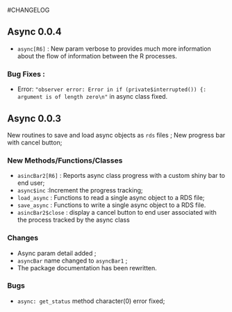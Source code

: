 #CHANGELOG

## Async 0.0.4

- `async[R6]` : New param verbose to provides much more 
information about the flow of information between the R processes. 

### Bug Fixes :

- Error: `"observer error: Error in if (private$interrupted()) {: argument is of length zero\n"`
in async class fixed.

## Async 0.0.3

New routines to save and load async objects as `rds` files ;
New progress bar with cancel button;
 

### New Methods/Functions/Classes 

- `asincBar2[R6]` : Reports  async class progress with a custom shiny bar to end user;
- `async$inc` :Increment the progress tracking;
- `load_async` : Functions to read a single async object to a  RDS file;
- `save_async` :  Functions to write a single async object to a  RDS file.
- `asincBar2$close` : display  a cancel button to end user associated with the process tracked by the async class

### Changes

- Async param detail added ;
- `asyncBar` name changed to `asyncBar1` ;
- The package documentation has been rewritten.

### Bugs
- `async: get_status` method  character(0) error fixed;



